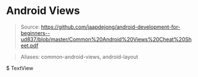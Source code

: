 # Android Views

> Source: https://github.com/jaapdejong/android-development-for-beginners--ud837/blob/master/Common%20Android%20Views%20Cheat%20Sheet.pdf

> Aliases: common-android-views, android-layout

$ TextView
